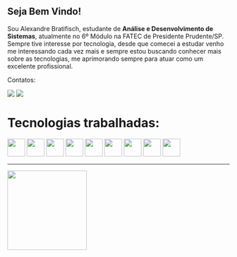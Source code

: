 ## Seja Bem Vindo!
<p>Sou Alexandre Bratifisch, estudante de <b>Análise e Desenvolvimento de Sistemas</b>, atualmente no 6º Módulo na FATEC de Presidente Prudente/SP. Sempre tive interesse por tecnologia, desde que comecei a estudar venho me interessando cada vez mais e sempre estou buscando conhecer mais sobre as tecnologias, me aprimorando sempre para atuar como um excelente profissional.</p>

<p>Contatos:</p>
<a href="mailto:alexandrebratifisch@gmail.com" target="_blank" ><img src="https://img.shields.io/badge/Gmail-D14836?style=for-the-badge&logo=gmail&logoColor=white" ></a>
<a href="https://www.linkedin.com/in/alexandre-bratifisch/" target="_blank" ><img src="https://img.shields.io/badge/-LinkedIn-%230077B5?style=for-the-badge&logo=linkedin&logoColor=white" ></a> 

# Tecnologias trabalhadas:
<div>
<!-- ícone python -->
<img src="https://cdn.jsdelivr.net/gh/devicons/devicon@latest/icons/python/python-original.svg" height="40px" width="40px"/>
          
<!-- ícone C# -->
<img src="https://cdn.jsdelivr.net/gh/devicons/devicon@latest/icons/csharp/csharp-original.svg" height="40px" width="40px"/>
          
<!-- ícone PHP -->
<img src="https://cdn.jsdelivr.net/gh/devicons/devicon@latest/icons/php/php-original.svg" height="40px" width="40px" />
          
<!-- ícone HTML5 -->
<img src="https://cdn.jsdelivr.net/gh/devicons/devicon@latest/icons/html5/html5-original.svg" height="40px" width="40px" />
          
<!-- ícone CSS -->
<img src="https://cdn.jsdelivr.net/gh/devicons/devicon@latest/icons/css3/css3-original.svg" height="40px" width="40px" />

<!-- ícone JavaScript -->
<img src="https://cdn.jsdelivr.net/gh/devicons/devicon@latest/icons/javascript/javascript-original.svg" height="40px" width="40px" />
          
<!-- ícone REACT -->
<img src="https://cdn.jsdelivr.net/gh/devicons/devicon@latest/icons/react/react-original.svg" height="40px" width="40px" />

<!-- ícone MySQL -->
<img src="https://cdn.jsdelivr.net/gh/devicons/devicon@latest/icons/mysql/mysql-original.svg" height="40px" width="40px" />

<!-- ícone MongoDB -->
<img src="https://cdn.jsdelivr.net/gh/devicons/devicon@latest/icons/mongodb/mongodb-original.svg" height="40px" width="40px" />  
          
</div>

<hr>

<div>
<a href="https://github.com/AlexusBrat">
<img height="180em" src="https://github-readme-stats.vercel.app/api/top-langs/?username=AlexusBrat&layout=compact&langs_count=7&theme=dracula"/>
<!-- <img height="180em" src="https://github-readme-stats.vercel.app/api?username=AlexusBrat&show_icons=true&theme=dracula&include_all_commits=true&count_private=true"/> Gráfico de interação com GIT -->
</div>     
          
